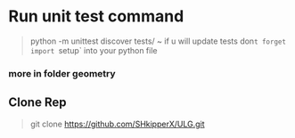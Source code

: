 # Run unit test command
> python -m unittest discover tests/
~ if u will update tests don`t forget import `setup` into your python file
### more in folder geometry
## Clone Rep
> git clone https://github.com/SHkipperX/ULG.git
